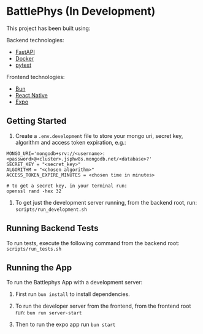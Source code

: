 # BattlePhys (**In Development**)

This project has been built using:

Backend technologies:

- [FastAPI](https://fastapi.tiangolo.com/tutorial/)
- [Docker](https://docs.docker.com/get-started/overview/)
- [pytest](https://docs.pytest.org/en/8.2.x/getting-started.html)

Frontend technologies:

- [Bun](https://bun.sh/docs)
- [React Native](https://reactnative.dev/docs/environment-setup)
- [Expo](https://docs.expo.dev/get-started/set-up-your-environment/)

## Getting Started

1. Create a `.env.development` file to store your mongo uri, secret key, algorithm and access token expiration, e.g.:

```
MONGO_URI='mongodb+srv://<username>:<password>@<cluster>.jsphw8s.mongodb.net/<database>?'
SECRET_KEY = "<secret_key>"
ALGORITHM = "<chosen algorithm>"
ACCESS_TOKEN_EXPIRE_MINUTES = <chosen time in minutes>

# to get a secret key, in your terminal run:
openssl rand -hex 32
```

1. To get just the development server running, from the backend root, run: `scripts/run_development.sh`

## Running Backend Tests

To run tests, execute the following command from the backend root: `scripts/run_tests.sh`

## Running the App

To run the Battlephys App with a development server:

1. First run `bun install` to install dependencies.

2. To run the developer server from the frontend, from the frontend root run: `bun run server-start`

3. Then to run the expo app run `bun start`
